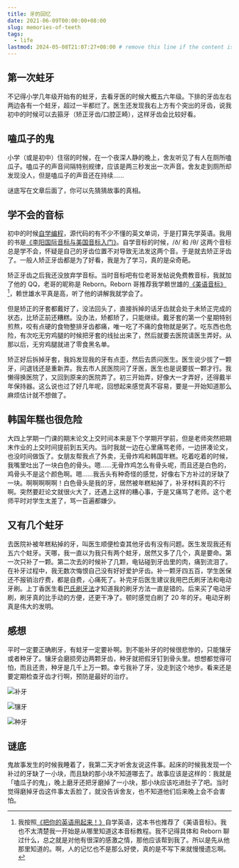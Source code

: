 ```yaml
---
title: 牙的回忆
date: 2021-06-09T00:00:00+08:00
slug: memories-of-teeth
tags:
  - life
lastmod: 2024-05-08T21:07:27+08:00 # remove this line if the content is actually changed
---
```


## 第一次蛀牙

不记得小学几年级开始有的蛀牙，去看牙医的时候大概五六年级。下排的牙齿左右两边各有一个蛀牙，超过一半都烂了。医生还发现我右上方有个突出的牙齿，说我初中的时候可以去箍牙（矫正牙齿/口腔正畸），这样牙齿会比较好看。

## 嗑瓜子的鬼

小学（或是初中）住宿的时候，在一个夜深人静的晚上，舍友听见了有人在厕所嗑瓜子。嗑瓜子的声音间隔特别规律，应该是两三秒发出一次声音。舍友走到厕所却发现没人，但是嗑瓜子的声音还在持续……

谜底写在文章后面了，你可以先猜猜故事的真相。


## 学不会的音标

初中的时候[自学编程](/zh-cn/post/2021/02/18/live-for-myself/)，源代码的有不少不懂的英文单词，于是打算先学英语。我用的书是[《李阳国际音标与美国音标入门》](https://book.douban.com/subject/3859023/)。自学音标的时候，/ð/ 和 /θ/ 这两个音标总是学不会，怀疑是自己的牙齿位置不对导致无法发这两个音。于是就去矫正牙齿了。一般人矫正牙齿都是为了好看，我是为了学习，真的是朵奇葩。

矫正牙齿之后我还没放弃学音标。当时音标吧有位老哥发帖说免费教音标，我就加了他的 QQ，老哥的昵称是 Reborn。Reborn 哥推荐我学赖世雄的[《美语音标》](https://book.douban.com/subject/4201317/)[^biao]，赖世雄水平真是高，听了他的讲解我就学会了。

[^biao]: 我按照[《把你的英语用起来！》](https://book.douban.com/subject/3748247/)自学英语，这本书也推荐了《美语音标》。我也不太清楚我一开始是从哪里知道这本音标教程。我不记得具体和 Reborn 聊过什么，总之就是对他有很深的感激之情，那他应该帮到我了。所以是先从他那里知道的。啊，人的记忆也不是那么好使，真的是不写下来就慢慢遗忘啊。

但是矫正的牙套都戴好了，没法回头了，直接拆掉的话牙齿就会处于未矫正完成的状态，比矫正前还糟糕。没办法，矫都矫了，只能继续。戴牙套的第一个星期特别煎熬，咬有点硬的食物整排牙齿都痛，唯一吃了不痛的食物就是粥了。吃东西也危险，有次吃无穷鸡腿的时候把牙套的线扯出来了，然后就要去医院请医生弄好。从那以后，无穷鸡腿就进了零食黑名单。

矫正好后拆掉牙套，我妈发现我的牙有点歪，然后去质问医生。医生说少拔了一颗牙，问退钱还是重新弄。我去市人民医院问了牙医，医生也是说要拔一颗才行。我懒得换医院了，又回到原来的医院弄了。初三开始弄，好像大一才弄好，还得戴半年保持器。这么说也过了好几年呢，回想起来感觉真不容易，要是一开始知道那么麻烦估计就不想做了。

## 韩国年糕也很危险

大四上学期一门课的期末论文上交时间本来是下个学期开学前，但是老师突然把期末作业的上交时间提前到五天内。当时我就一边在心里痛骂老师，一边拼凑论文，也没时间做饭了。女朋友帮我点了外卖，无骨炸鸡和韩国年糕。吃着吃着的时候，我嘴里吐出了一块白色的骨头。嗯……无骨炸鸡怎么有骨头呢，而且还是白色的，鸡骨头不是这个颜色啊。嗯……我舌头有种奇怪的感觉，好像右下方补过的牙缺了一块。啊啊啊啊啊！白色骨头是我的牙，居然被年糕粘掉了，补牙材料真的不行啊。突然要赶论文就很火大了，还遇上这样的糟心事，于是又痛骂了老师。这个老师平时对学生太差了，骂一百遍都嫌少。

## 又有几个蛀牙

去医院补被年糕粘掉的牙，叫医生顺便检查其他牙齿有没有问题。医生发现我还有五六个蛀牙。天哪，我一直以为我只有两个蛀牙，居然又多了几个，真是要命。第一次只补了一颗。第二次去的时候补了几颗，电钻碰到牙齿里的肉，痛到流泪了。在补牙过程中，我无数次悔恨自己没有好好爱护牙齿。补一颗牙四五百，学生医保还不报销治疗费，都是自费，心痛死了。补完牙后医生建议我用巴氏刷牙法和电动牙刷。上丁香医生看[巴氏刷牙法](https://dxy.com/article/28249)才知道我的刷牙方法一直是错的。后来买了电动牙刷，刷牙真的比手动的方便，还更干净了。顿时感觉白刷了 20 年的牙。电动牙刷真是伟大的发明。

## 感想

平时一定要正确刷牙，有蛀牙一定要补啊。到不能补牙的时候很悲惨的，只能镶牙或者种牙了。镶牙会磨损旁边两颗牙齿，种牙就把假牙钉到骨头里。想想都觉得可怕，而且还贵，种牙是几千上万一颗。幸亏我补了牙，没走到这个地步。看来还是要定期检查牙齿才行啊，预防是最好的治疗。


![](https://cdn.jsdelivr.net/gh/CyrusYip/blog-static/images/2021-06-09_dental-fillings.jpg "补牙")

![](https://cdn.jsdelivr.net/gh/CyrusYip/blog-static/images/2021-06-09_denture.jpeg "镶牙")

![](https://cdn.jsdelivr.net/gh/CyrusYip/blog-static/images/2021-06-09_dental-implant.jpg "种牙")

## 谜底

鬼故事发生的时候我睡着了，我第二天才听舍友说这件事。起床的时候我发现一个补过的牙缺了一小块，而且缺的那小块不知道哪去了。故事应该是这样的：我就是「嗑瓜子的鬼」，晚上磨牙还把牙磨掉了一小块，那小块应该吃进肚子了吧。当时觉得磨掉牙齿这件事太丢脸了，就没告诉舍友，也不知道他们后来晚上会不会害怕。
